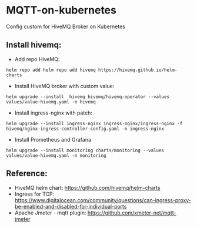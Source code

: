 # MQTT-on-kubernetes

Config custom for HiveMQ Broker on Kubernetes

##  Install hivemq:
- Add repo HiveMQ:

`helm repo add helm repo add hivemq https://hivemq.github.io/helm-charts`

- Install HiveMQ broker with custom value:

`helm upgrade --install  hivemq hivemq/hivemq-operator --values values/value-hivemq.yaml -n hivemq`

- Install ingress-nginx with patch:

`helm upgrade --install ingress-nginx ingress-nginx/ingress-nginx -f hivemq/nginx-ingress-controller-config.yaml -n ingress-nginx`

- Install Prometheus and Grafana

`helm upgrade --install monitoring charts/monitoring --values values/value-hivemq.yaml -n monitoring`

## Reference:
- HiveMQ helm chart: https://github.com/hivemq/helm-charts
- Ingress for TCP: https://www.digitalocean.com/community/questions/can-ingress-proxy-be-enabled-and-disabled-for-individual-ports
- Apache Jmeter - mqtt plugin: https://github.com/xmeter-net/mqtt-jmeter

